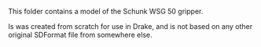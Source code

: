 This folder contains a model of the Schunk WSG 50 gripper.

Is was created from scratch for use in Drake, and is not based on any other
original SDFormat file from somewhere else.
